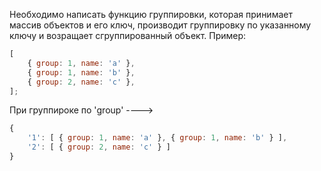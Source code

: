 Необходимо написать функцию группировки, которая принимает массив объектов
и его ключ, производит группировку по указанному ключу и возращает
сгруппированный объект.
Пример:
``` js
[
	{ group: 1, name: 'a' },
	{ group: 1, name: 'b' },
	{ group: 2, name: 'c' },
];
```

При группироке по 'group' ---->

``` js
{
	'1': [ { group: 1, name: 'a' }, { group: 1, name: 'b' } ],
	'2': [ { group: 2, name: 'c' } ]
}
```

